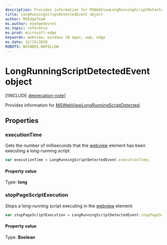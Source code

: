 ```yaml
---
description: Provides information for MSWebViewLongRunningScriptDetected.
title: LongRunningScriptDetectedEvent object
author: MSEdgeTeam
ms.author: msedgedevrel
ms.topic: reference
ms.prod: microsoft-edge
keywords: webview, windows 10 apps, uwp, edge
ms.date: 12/15/2020
ROBOTS: NOINDEX,NOFOLLOW
---
```

# LongRunningScriptDetectedEvent object  

[!INCLUDE [deprecation-note](../includes/deprecation-note.md)]  

Provides information for [MSWebViewLongRunningScriptDetected](../webview/index.md#mswebviewlongrunningscriptdetected).  

## Properties  

### executionTime  

Gets the number of milliseconds that the [webview](../webview/index.md) element has been executing a long-running script.  

```javascript
var executionTime = LongRunningScriptDetectedEvent.executionTime;
```  

#### Property value  

Type: **long**  

### stopPageScriptExecution  

Stops a long-running script executing in the [webview](../webview/index.md) element.  

```javascript
var stopPageScriptExecution = LongRunningScriptDetectedEvent.stopPageScriptExecution;
```  

#### Property value  

Type: **Boolean**  
